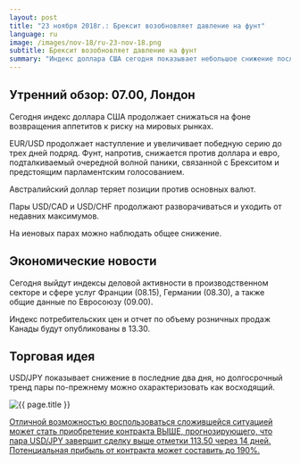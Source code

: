 ```yaml
---
layout: post
title: "23 ноября 2018г.: Брексит возобновляет давление на фунт"
language: ru
image: /images/nov-18/ru-23-nov-18.png
subtitle: Брексит возобновляет давление на фунт
summary: "Индекс доллара США сегодня показывает небольшое снижение после вчерашнего взлета. Отдельно стоит выделить наступление доллара против канадца, вызванное очередным падением цен на нефть"
---
```

## Утренний обзор: 07.00, Лондон
 
Сегодня индекс доллара США продолжает снижаться на фоне возвращения аппетитов к риску на мировых рынках.

EUR/USD продолжает наступление  и увеличивает победную серию до трех дней подряд. Фунт, напротив, снижается против доллара и евро, подталкиваемый очередной волной паники, связанной с Брекситом и предстоящим парламентским голосованием.

Австралийский доллар теряет позиции против основных валют.

Пары USD/CAD и USD/CHF продолжают разворачиваться  и уходить от недавних максимумов.

На иеновых парах можно наблюдать общее снижение.
 
## Экономические новости
 
Сегодня выйдут индексы деловой активности в производственном секторе и сфере услуг Франции (08.15), Германии (08.30), а также общие данные по Евросоюзу (09.00).

Индекс потребительских цен и отчет по объему розничных продаж Канады будут опубликованы в 13.30.

## Торговая идея
 
USD/JPY показывает снижение в последние два дня, но долгосрочный тренд пары по-прежнему можно охарактеризовать как восходящий.

<img src="{{ site.url }}/images/nov-18/ru-23-nov-18.png" alt="{{ page.title }}"  title="{{ page.title }}">

<a href="%LINK%%?currency=USD&market=forex&underlying=frxUSDJPY&formname=higherlower&duration_amount=14&duration_units=d&amount=10&amount_type=stake&expiry_type=duration&barrier=113.50" target="_blank">Отличной возможностью воспользоваться сложившейся ситуацией может стать приобретение контракта ВЫШЕ, прогнозирующего, что пара USD/JPY завершит сделку выше отметки 113.50 через 14 дней. Потенциальная прибыль от контракта может составить до 190%.</a>
